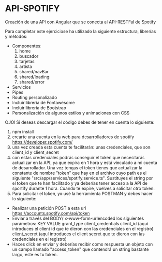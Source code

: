 # API-SPOTIFY
Creación de una API con Angular que se conecta al API-RESTFul de Spotify


Para completar este ejerciciose ha utilizado la siguiente estructura, librerías y métodos:

- Componentes:
  1. home
  2. buscador
  3. tarjetas
  4. artista
  5. shared/navBar
  6. shared/loading
  7. shared/error
- Servicios
- Pipes
- Routing personalizado
- Incluir librería de Fontawesome
- Incluir librería de Bootstrap
- Personalización de algunos estilos y animaciones con CSS

OJO! Si deseas descargar el código debes de tener en cuenta lo siguiente:
1. npm install
2. crearte una cuenta en la web para desarrolladores de spotify https://developer.spotify.com/
3. una vez creada esta cuenta te facilitarán: unas credenciales, que son client_id y client_secret
4. con estas credenciales podrás conseguir el token que necesitarás actualizar en la API, ya que expira en 1 hora y está vinculado a mi cuenta de desarrollador. Una vez tengas el token tienes que actualizar la constante de nombre "token" que hay en el archivo cuyo path es el siguiente "src/app/services/spotify.service.ts". Sustituyes el string por el token que te han facilitado y ya deberías tener acceso a la API de sportify durante 1 hora. Cuando te expire, vuelves a solicitar otro token.
5. Para solicitar el token, yo usé la herramienta POSTMAN y debes hacer lo siguiente:
  - Realizar una petición POST a esta url https://accounts.spotify.com/api/token
  - Enviar a través del BODY/ x-www-form-urlencoded los siguientes parámetros:
      KEY           VALUE
      grant_type    client_credentials
      client_id     (aquí introduces el client id que te dieron con las credenciales en el registro)
      client_secret (aquí introduces el client secret que te dieron con las credenciales en el registro)
   - Haces click en enviar y deberías recibir como respuesta un objeto con un campo llamado "access_token" que contendrá un string bastante largo, este es tu token.

